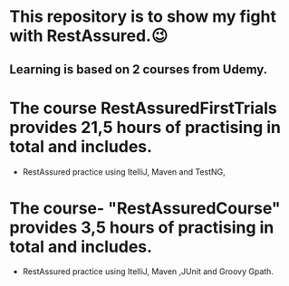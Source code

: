 # This repository is to show my fight with RestAssured.😉

## Learning is based on 2 courses from Udemy.

# The course **RestAssuredFirstTrials** provides 21,5 hours of practising in total and includes.
- RestAssured practice using ItelliJ, Maven and TestNG,

# The course- "RestAssuredCourse" provides 3,5 hours of practising in total and includes.
- RestAssured practice using ItelliJ, Maven ,JUnit and Groovy Gpath.

  
